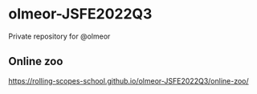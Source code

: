 # olmeor-JSFE2022Q3
Private repository for @olmeor

## Online zoo
https://rolling-scopes-school.github.io/olmeor-JSFE2022Q3/online-zoo/
